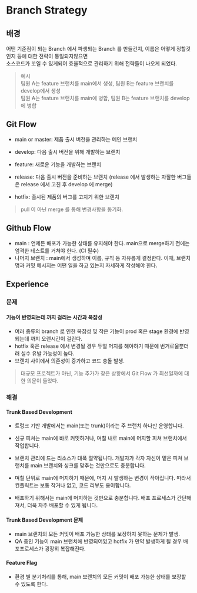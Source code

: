 # Branch Strategy

## 배경 
어떤 기준점이 되는 Branch 에서 파생되는 Branch 를 만들건지, 이름은 어떻게 정할것인지 등에 대한 전략이 통일되지않으면  
소스코드가 꼬일 수 있게되어 효율적으로 관리하기 위해 전략들이 나오게 되었다.

> 예시  
> 팀원 A는 feature 브랜치를 main에서 생성, 팀원 B는 feature 브랜치를 develop에서 생성  
> 팀원 A는 feature 브랜치를 main에 병합, 팀원 B는 feature 브랜치를 develop에 병합

## Git Flow
- main or master: 제품 출시 버전을 관리하는 메인 브랜치

- develop: 다음 출시 버전을 위해 개발하는 브랜치

- feature: 새로운 기능을 개발하는 브랜치

- release: 다음 출시 버전을 준비하는 브랜치 (release 에서 발생하는 자잘한 버그들은 release 에서 고친 후 develop 에 merge)

- hotfix: 출시된 제품의 버그를 고치기 위한 브랜치

> pull 이 아닌 merge 를 통해 변경사항을 동기화.

## Github Flow 

- main : 언제든 배포가 가능한 상태를 유지해야 한다. main으로 merge하기 전에는 엄격한 테스트를 거쳐야 한다. (CI 필수)
- 나머지 브랜치 : main에서 생성하며 이름, 규칙 등 자유롭게 결정한다. 이때, 브랜치 명과 커밋 메시지는 어떤 일을 하고 있는지 자세하게 작성해야 한다.

## Experience 

### 문제 

#### 기능이 반영되는데 까지 걸리는 시간과 복잡성
- 여러 종류의 branch 로 인한 복잡성 및 작은 기능이 prod 혹은 stage 환경에 반영되는데 까지 오랜시간이 걸린다. 
- hotfix 혹은 release 에서 변경될 경우 듀얼 머지를 해야하기 때문에 번거로울뿐더러 실수 유발 가능성이 높다.
- 브랜치 사이에서 의존성이 증가하고 코드 충돌 발생.

> 대규모 프로젝트가 아닌, 기능 추가가 잦은 상황에서 Git Flow 가 최선일까에 대한 의문이 들었다.

### 해결

#### Trunk Based Development
- 트렁크 기반 개발에서는 main(또는 trunk)이라는 주 브랜치 하나만 운영합니다. 
- 신규 피쳐는 main에 바로 커밋하거나, 며칠 내로 main에 머지할 피쳐 브랜치에서 작업합니다.

- 브랜치 관리에 드는 리소스가 대폭 절약됩니다. 개발자가 각자 자신이 맡은 피쳐 브랜치를 main 브랜치와 싱크를 맞추는 것만으로도 충분합니다.
- 며칠 단위로 main에 머지하기 때문에, 머지 시 발생하는 변경이 작아집니다. 따라서 컨플릭트는 보통 작거나 없고, 코드 리뷰도 용이합니다.
- 배포하기 위해서는 main에 머지하는 것만으로 충분합니다. 배포 프로세스가 간단해져서, 더욱 자주 배포할 수 있게 됩니다.

#### Trunk Based Development 문제 

- main 브랜치의 모든 커밋이 배포 가능한 상태를 보장하지 못하는 문제가 발생. 
- QA 중인 기능이 main 브랜치에 반영되어있고 hotfix 가 만약 발생하게 될 경우 배포프로세스가 굉장히 복잡해진다. 

#### Feature Flag
- 환경 별 분기처리를 통해, main 브랜치의 모든 커밋이 배포 가능한 상태를 보장할 수 있도록 한다.